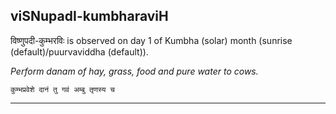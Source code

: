 ## viSNupadI-kumbharaviH
विष्णुपदी-कुम्भरविः is observed on day 1 of Kumbha (solar) month (sunrise (default)/puurvaviddha (default)).

_Perform danam of hay, grass, food and pure water to cows._

```
कुम्भप्रवेशे दानं तु गवं अम्बु तृणस्य च
```

---
